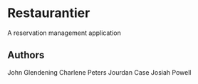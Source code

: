 # Restaurantier
A reservation management application


## Authors
John Glendening
Charlene Peters
Jourdan Case
Josiah Powell